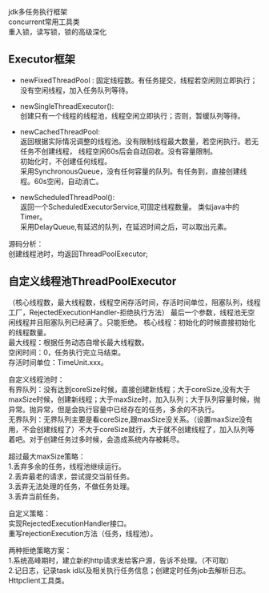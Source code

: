 jdk多任务执行框架  
concurrent常用工具类  
重入锁，读写锁，锁的高级深化  

Executor框架  
------------------------
- newFixedThreadPool :
固定线程数。有任务提交，线程若空闲则立即执行；没有空闲线程，加入任务队列等待。

- newSingleThreadExecutor():  
创建只有一个线程的线程池，线程空闲立即执行；否则，暂缓队列等待。  

- newCachedThreadPool:  
返回根据实际情况调整的线程池。没有限制线程最大数量，若空闲执行。若无任务不创建线程，
线程空闲60s后会自动回收。没有容量限制。  
初始化时，不创建任何线程。  
采用SynchronousQueue，没有任何容量的队列。有任务到，直接创建线程。60s空闲，自动消亡。

- newScheduledThreadPool():  
返回一个ScheduledExecutorService,可固定线程数量。
类似java中的Timer。  
采用DelayQueue,有延迟的队列，在延迟时间之后，可以取出元素。

源码分析：  
创建线程池时，均返回ThreadPoolExecutor;  


自定义线程池ThreadPoolExecutor
---------------------------------  
（核心线程数，最大线程数，线程空闲存活时间，存活时间单位，阻塞队列<Runnable>，线程工厂，RejectedExecutionHandler-拒绝执行方法）
最后一个参数，线程池无空闲线程并且阻塞队列已经满了。只能拒绝。
核心线程：初始化的时候直接初始化的线程数量。  
最大线程：根据任务动态自增长最大线程数。  
空闲时间：0，任务执行完立马结束。  
存活时间单位：TimeUnit.xxx。  

自定义线程池时：  
有界队列：没有达到coreSize时候，直接创建新线程；大于coreSize,没有大于maxSize时候，创建新线程；大于maxSize时，加入队列；大于队列容量时候，抛异常。抛异常，但是会执行容量中已经存在的任务，多余的不执行。  
无界队列：无界队列主要是看coreSize,跟maxSize没关系。（设置maxSize没有用，不会创建线程了）不大于coreSize就行，大于就不创建线程了，加入队列等着吧。对于创建任务过多时候，会造成系统内存被耗尽。  

超过最大maxSize策略：  
1.丢弃多余的任务，线程池继续运行。  
2.丢弃最老的请求，尝试提交当前任务。  
3.丢弃无法处理的任务，不做任务处理。  
3.丢弃当前任务。  

自定义策略：  
实现RejectedExecutionHandler接口。  
重写rejectionExecution方法（任务，线程池）。  

两种拒绝策略方案：  
1.系统高峰期时，建立新的http请求发给客户源，告诉不处理。（不可取）  
2.记日志，记录task id以及相关执行任务信息；创建定时任务job去解析日志。Httpclient工具类。



  


